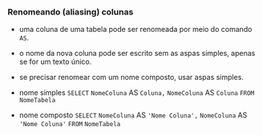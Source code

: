 ### Renomeando (aliasing) colunas

- uma coluna de uma tabela pode ser renomeada por meio do comando `AS`.
- o nome da nova coluna pode ser escrito sem as aspas simples, apenas se for um texto único.
- se precisar renomear com um nome composto, usar aspas simples.

- nome simples
`SELECT`
	`NomeColuna` AS `Coluna,`
	`NomeColuna` AS `Coluna`
`FROM`
	`NomeTabela`

- nome composto
`SELECT`
	`NomeColuna` AS `'Nome Coluna',`
	`NomeColuna` AS `'Nome Coluna'`
`FROM`
	`NomeTabela`
